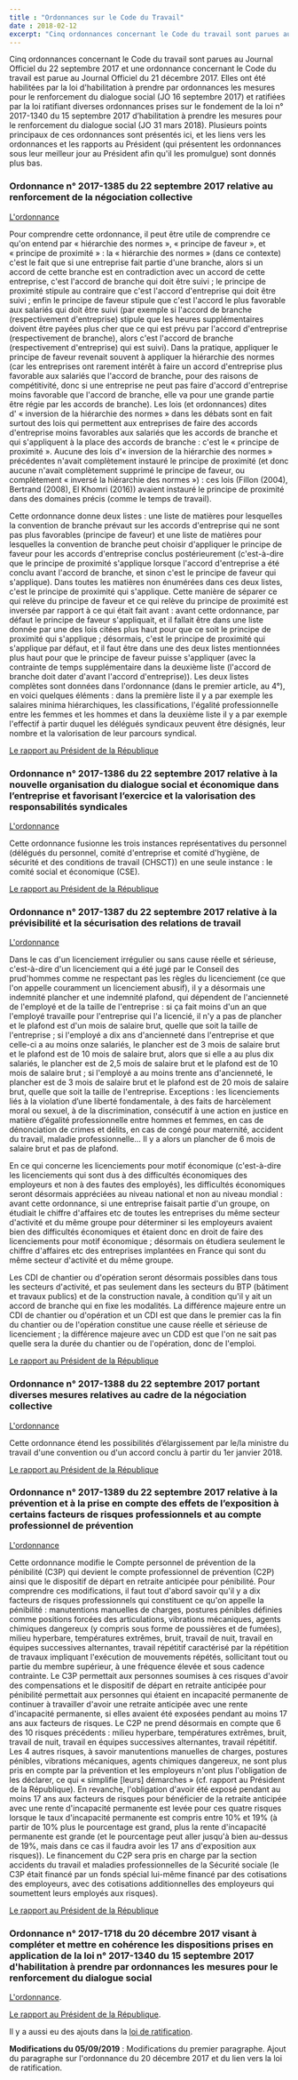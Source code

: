 ```yaml
---
title : "Ordonnances sur le Code du Travail"
date : 2018-02-12
excerpt: "Cinq ordonnances concernant le Code du travail sont parues au Journal Officiel du 22 septembre 2017 et une ordonnance concernant le Code du travail est parue au Journal Officiel du 21 décembre 2017. Elles ont été habilitées par la loi d'habilitation à prendre par ordonnances les mesures pour le renforcement du dialogue social (JO 16 septembre 2017) et ratifiées par la loi ratifiant diverses ordonnances prises sur le fondement de la loi n° 2017-1340 du 15 septembre 2017 d’habilitation à prendre les mesures pour le renforcement du dialogue social (JO 31 mars 2018). Plusieurs points principaux de ces ordonnances sont présentés ici, et les liens vers les ordonnances et les rapports au Président (qui présentent les ordonnances sous leur meilleur jour au Président afin qu'il les promulgue) sont donnés plus bas."
---
```


Cinq ordonnances concernant le Code du travail sont parues au Journal Officiel du 22 septembre 2017 et une ordonnance concernant le Code du travail est parue au Journal Officiel du 21 décembre 2017. Elles ont été habilitées par la loi d'habilitation à prendre par ordonnances les mesures pour le renforcement du dialogue social (JO 16 septembre 2017) et ratifiées par la loi ratifiant diverses ordonnances prises sur le fondement de la loi n° 2017-1340 du 15 septembre 2017 d’habilitation à prendre les mesures pour le renforcement du dialogue social (JO 31 mars 2018). Plusieurs points principaux de ces ordonnances sont présentés ici, et les liens vers les ordonnances et les rapports au Président (qui présentent les ordonnances sous leur meilleur jour au Président afin qu'il les promulgue) sont donnés plus bas.

### Ordonnance n° 2017-1385 du 22 septembre 2017 relative au renforcement de la négociation collective ###

[L'ordonnance](https://www.legifrance.gouv.fr/affichTexte.do?cidTexte=JORFTEXT000035607311&categorieLien=id)

Pour comprendre cette ordonnance, il peut être utile de comprendre ce qu'on entend par « hiérarchie des normes », « principe de faveur », et « principe de proximité » : la « hiérarchie des normes » (dans ce contexte) c'est le fait que si une entreprise fait partie d'une branche, alors si un accord de cette branche est en contradiction avec un accord de cette entreprise, c'est l'accord de branche qui doit être suivi ; le principe de proximité stipule au contraire que c'est l'accord d'entreprise qui doit être suivi ; enfin le principe de faveur stipule que c'est l'accord le plus favorable aux salariés qui doit être suivi (par exemple si l'accord de branche (respectivement d'entreprise) stipule que les heures supplémentaires doivent être payées plus cher que ce qui est prévu par l'accord d'entreprise (respectivement de branche), alors c'est l'accord de branche (respectivement d'entreprise) qui est suivi). Dans la pratique, appliquer le principe de faveur revenait souvent à appliquer la hiérarchie des normes (car les entreprises ont rarement intérêt à faire un accord d'entreprise plus favorable aux salariés que l'accord de branche, pour des raisons de compétitivité, donc si une entreprise ne peut pas faire d'accord d'entreprise moins favorable que l'accord de branche, elle va pour une grande partie être régie par les accords de branche). Les lois (et ordonnances) dites d' « inversion de la hiérarchie des normes » dans les débats sont en fait surtout des lois qui permettent aux entreprises de faire des accords d'entreprise moins favorables aux salariés que les accords de branche et qui s'appliquent à la place des accords de branche : c'est le « principe de proximité ». Aucune des lois d'« inversion de la hiérarchie des normes » précédentes n'avait complètement instauré le principe de proximité (et donc aucune n'avait complètement supprimé le principe de faveur, ou complètement « inversé la hiérarchie des normes ») : ces lois (Fillon (2004), Bertrand (2008), El Khomri (2016)) avaient instauré le principe de proximité dans des domaines précis (comme le temps de travail).

Cette ordonnance donne deux listes : une liste de matières pour lesquelles la convention de branche prévaut sur les accords d'entreprise qui ne sont pas plus favorables (principe de faveur) et une liste de matières pour lesquelles la convention de branche peut choisir d'appliquer le principe de faveur pour les accords d'entreprise conclus postérieurement (c'est-à-dire que le principe de proximité s'applique lorsque l'accord d'entreprise a été conclu avant l'accord de branche, et sinon c'est le principe de faveur qui s'applique). Dans toutes les matières non énumérées dans ces deux listes, c'est le principe de proximité qui s'applique. Cette manière de séparer ce qui relève du principe de faveur et ce qui relève du principe de proximité est inversée par rapport à ce qui était fait avant : avant cette ordonnance, par défaut le principe de faveur s'appliquait, et il fallait être dans une liste donnée par une des lois citées plus haut pour que ce soit le principe de proximité qui s'applique ; désormais, c'est le principe de proximité qui s'applique par défaut, et il faut être dans une des deux listes mentionnées plus haut pour que le principe de faveur puisse s'appliquer (avec la contrainte de temps supplémentaire dans la deuxième liste (l'accord de branche doit dater d'avant l'accord d'entreprise)). Les deux listes complètes sont données dans l'ordonnance (dans le premier article, au 4°), en voici quelques éléments : dans la première liste il y a par exemple les salaires minima hiérarchiques, les classifications, l'égalité professionnelle entre les femmes et les hommes et dans la deuxième liste il y a par exemple l'effectif à partir duquel les délégués syndicaux peuvent être désignés, leur nombre et la valorisation de leur parcours syndical.

[Le rapport au Président de la République](https://www.legifrance.gouv.fr/eli/rapport/2017/9/23/MTRT1724786P/jo/texte)

### Ordonnance n° 2017-1386 du 22 septembre 2017 relative à la nouvelle organisation du dialogue social et économique dans l’entreprise et favorisant l’exercice et la valorisation des responsabilités syndicales ###

[L'ordonnance](https://www.legifrance.gouv.fr/affichTexte.do?cidTexte=JORFTEXT000035607348&categorieLien=id)

Cette ordonnance fusionne les trois instances représentatives du personnel (délégués du personnel, comité d'entreprise et comité d'hygiène, de sécurité et des conditions de travail (CHSCT)) en une seule instance : le comité social et économique (CSE).

[Le rapport au Président de la République](https://www.legifrance.gouv.fr/eli/rapport/2017/9/23/MTRT1724789P/jo/texte)

### Ordonnance n° 2017-1387 du 22 septembre 2017 relative à la prévisibilité et la sécurisation des relations de travail ###

[L'ordonnance](https://www.legifrance.gouv.fr/affichTexte.do?cidTexte=JORFTEXT000035607388&categorieLien=id)

Dans le cas d'un licenciement irrégulier ou sans cause réelle et sérieuse, c'est-à-dire d'un licenciement qui a été jugé par le Conseil des prud'hommes comme ne respectant pas les règles du licenciement (ce que l'on appelle couramment un licenciement abusif), il y a désormais une indemnité plancher et une indemnité plafond, qui dépendent de l'ancienneté de l'employé et de la taille de l'entreprise : si ça fait moins d'un an que l'employé travaille pour l'entreprise qui l'a licencié, il n'y a pas de plancher et le plafond est d'un mois de salaire brut, quelle que soit la taille de l'entreprise ;  si l'employé a dix ans d'ancienneté dans l'entreprise et que celle-ci a au moins onze salariés, le plancher est de 3 mois de salaire brut et le plafond est de 10 mois de salaire brut, alors que si elle a au plus dix salariés, le plancher est de 2,5 mois de salaire brut et le plafond est de 10 mois de salaire brut ; si l'employé a au moins trente ans d'ancienneté, le plancher est de 3 mois de salaire brut et le plafond est de 20 mois de salaire brut, quelle que soit la taille de l'entreprise.
Exceptions : les licenciements liés à la violation d’une liberté fondamentale, à des faits de harcèlement moral ou sexuel, à de la discrimination, consécutif à une action en justice en matière d’égalité professionnelle entre hommes et femmes, en cas de dénonciation de crimes et délits, en cas de congé pour maternité, accident du travail, maladie professionnelle... Il y a alors un plancher de 6 mois de salaire brut et pas de plafond.

En ce qui concerne les licenciements pour motif économique (c'est-à-dire les licenciements qui sont dus à des difficultés économiques des employeurs et non à des fautes des employés), les difficultés économiques seront désormais appréciées au niveau national et non au niveau mondial : avant cette ordonnance, si une entreprise faisait partie d'un groupe, on étudiait le chiffre d'affaires etc de toutes les entreprises du même secteur d'activité et du même groupe pour déterminer si les employeurs avaient bien des difficultés économiques et étaient donc en droit de faire des licenciements pour motif économique ; désormais on étudiera seulement le chiffre d'affaires etc des entreprises implantées en France qui sont du même secteur d'activité et du même groupe.

Les CDI de chantier ou d'opération seront désormais possibles dans tous les secteurs d'activité, et pas seulement dans les secteurs du BTP (bâtiment et travaux publics) et de la construction navale, à condition qu'il y ait un accord de branche qui en fixe les modalités. La différence majeure entre un CDI de chantier ou d'opération et un CDI est que dans le premier cas la fin du chantier ou de l'opération constitue une cause réelle et sérieuse de licenciement ; la différence majeure avec un CDD est que l'on ne sait pas quelle sera la durée du chantier ou de l'opération, donc de l'emploi.

[Le rapport au Président de la République](https://www.legifrance.gouv.fr/eli/rapport/2017/9/23/MTRT1724787P/jo/texte)

### Ordonnance n° 2017-1388 du 22 septembre 2017 portant diverses mesures relatives au cadre de la négociation collective ###

[L'ordonnance](https://www.legifrance.gouv.fr/affichTexte.do?cidTexte=JORFTEXT000035607456&categorieLien=id)

Cette ordonnance étend les possibilités d’élargissement par le/la ministre du travail d'une convention ou d'un accord conclu à partir du 1er janvier 2018.

[Le rapport au Président de la République](https://www.legifrance.gouv.fr/eli/rapport/2017/9/23/MTRT1724788P/jo/texte)

### Ordonnance n° 2017-1389 du 22 septembre 2017 relative à la prévention et à la prise en compte des effets de l’exposition à certains facteurs de risques professionnels et au compte professionnel de prévention ###

[L'ordonnance](https://www.legifrance.gouv.fr/affichTexte.do?cidTexte=JORFTEXT000035607482&categorieLien=id)

Cette ordonnance modifie le Compte personnel de prévention de la pénibilité (C3P) qui devient le compte professionnel de prévention (C2P) ainsi que le dispositif de départ en retraite anticipée pour pénibilité. Pour comprendre ces modifications, il faut tout d'abord savoir qu'il y a dix facteurs de risques professionnels qui constituent ce qu'on appelle la pénibilité : manutentions manuelles de charges, postures pénibles définies comme positions forcées des articulations, vibrations mécaniques, agents chimiques dangereux (y compris sous forme de poussières et de fumées), milieu hyperbare, températures extrêmes, bruit, travail de nuit, travail en équipes successives alternantes, travail répétitif caractérisé par la répétition de travaux impliquant l'exécution de mouvements répétés, sollicitant tout ou partie du membre supérieur, à une fréquence élevée et sous cadence contrainte. Le C3P permettait aux personnes soumises à ces risques d'avoir des compensations et le dispositif de départ en retraite anticipée pour pénibilité permettait aux personnes qui étaient en incapacité permanente de continuer à travailler d'avoir une retraite anticipée avec une rente d'incapacité permanente, si elles avaient été exposées pendant au moins 17 ans aux facteurs de risques. Le C2P ne prend désormais en compte que 6 des 10 risques précédents : milieu hyperbare, températures extrêmes, bruit, travail de nuit, travail en équipes successives alternantes, travail répétitif. Les 4 autres risques, à savoir manutentions manuelles de charges, postures pénibles, vibrations mécaniques, agents chimiques dangereux, ne sont plus pris en compte par la prévention et les employeurs n'ont plus l'obligation de les déclarer, ce qui « simplifie [leurs] démarches » (cf. rapport au Président de la République). En revanche, l'obligation d'avoir été exposé pendant au moins 17 ans aux facteurs de risques pour bénéficier de la retraite anticipée avec une rente d'incapacité permanente est levée pour ces quatre risques lorsque le taux d'incapacité permanente est compris entre 10% et 19% (à partir de 10% plus le pourcentage est grand, plus la rente d'incapacité permanente est grande (et le pourcentage peut aller jusqu'à bien au-dessus de 19%, mais dans ce cas il faudra avoir les 17 ans d'exposition aux risques)). Le financement du C2P sera pris en charge par la section accidents du travail et maladies professionnelles de la Sécurité sociale (le C3P était financé par un fonds spécial lui-même financé par des cotisations des employeurs, avec des cotisations additionnelles des employeurs qui soumettent leurs employés aux risques).

[Le rapport au Président de la République](https://www.legifrance.gouv.fr/eli/rapport/2017/9/23/MTRT1724790P/jo/texte)

### Ordonnance n° 2017-1718 du 20 décembre 2017 visant à compléter et mettre en cohérence les dispositions prises en application de la loi n° 2017-1340 du 15 septembre 2017 d'habilitation à prendre par ordonnances les mesures pour le renforcement du dialogue social ###

[L'ordonnance](https://www.legifrance.gouv.fr/affichTexte.do?dateTexte=&categorieLien=id&cidTexte=JORFTEXT000036240557&fastPos=72&fastReqId=1079520955&oldAction=rechExpTexteJorf).

 [Le rapport au Président de la République](https://www.legifrance.gouv.fr/affichTexte.do?cidTexte=JORFTEXT000036240521&categorieLien=id).

Il y a aussi eu des ajouts dans la [loi de ratification](https://www.legifrance.gouv.fr/affichTexte.do;jsessionid=E61ED211F935B1DDEAD7213DC0B9162C.tplgfr38s_2?cidTexte=JORFTEXT000036755446&dateTexte=&oldAction=rechJO&categorieLien=id&idJO=JORFCONT000036755443).

**Modifications du 05/09/2019** : Modifications du premier paragraphe. Ajout du paragraphe sur l'ordonnance du 20 décembre 2017 et du lien vers la loi de ratification.
